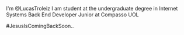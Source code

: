 I'm @LucasTroleiz
I am student at the undergraduate degree in Internet Systems
Back End Developer Junior at Compasso UOL

#JesusIsComingBackSoon..
